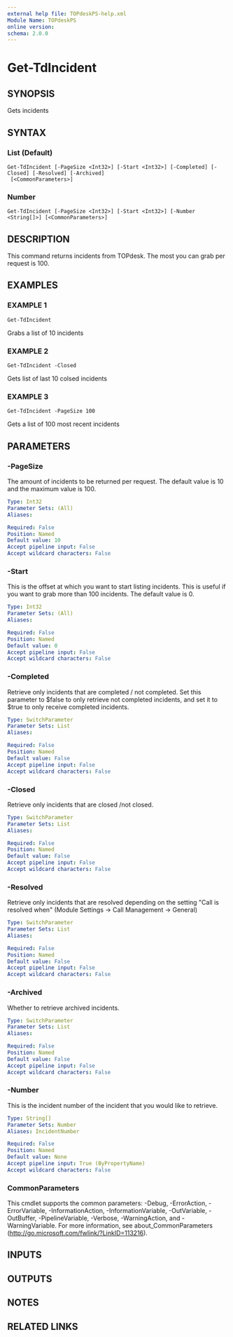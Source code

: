 ```yaml
---
external help file: TOPdeskPS-help.xml
Module Name: TOPdeskPS
online version:
schema: 2.0.0
---
```


# Get-TdIncident

## SYNOPSIS
Gets incidents

## SYNTAX

### List (Default)
```
Get-TdIncident [-PageSize <Int32>] [-Start <Int32>] [-Completed] [-Closed] [-Resolved] [-Archived]
 [<CommonParameters>]
```

### Number
```
Get-TdIncident [-PageSize <Int32>] [-Start <Int32>] [-Number <String[]>] [<CommonParameters>]
```

## DESCRIPTION
This command returns incidents from TOPdesk.
The most you can grab per request is 100.

## EXAMPLES

### EXAMPLE 1
```
Get-TdIncident
```

Grabs a list of 10 incidents

### EXAMPLE 2
```
Get-TdIncident -Closed
```

Gets list of last 10 colsed incidents

### EXAMPLE 3
```
Get-TdIncident -PageSize 100
```

Gets a list of 100 most recent incidents

## PARAMETERS

### -PageSize
The amount of incidents to be returned per request.
The default value is 10 and the maximum value is 100.

```yaml
Type: Int32
Parameter Sets: (All)
Aliases:

Required: False
Position: Named
Default value: 10
Accept pipeline input: False
Accept wildcard characters: False
```

### -Start
This is the offset at which you want to start listing incidents.
This is useful if you want to grab more than 100 incidents.
The default value is 0.

```yaml
Type: Int32
Parameter Sets: (All)
Aliases:

Required: False
Position: Named
Default value: 0
Accept pipeline input: False
Accept wildcard characters: False
```

### -Completed
Retrieve only incidents that are completed / not completed.
Set this parameter to $false to only retrieve not completed incidents, and set it to $true to only receive completed incidents.

```yaml
Type: SwitchParameter
Parameter Sets: List
Aliases:

Required: False
Position: Named
Default value: False
Accept pipeline input: False
Accept wildcard characters: False
```

### -Closed
Retrieve only incidents that are closed /not closed.

```yaml
Type: SwitchParameter
Parameter Sets: List
Aliases:

Required: False
Position: Named
Default value: False
Accept pipeline input: False
Accept wildcard characters: False
```

### -Resolved
Retrieve only incidents that are resolved depending on the setting "Call is resolved when" (Module Settings -\> Call Management -\> General)

```yaml
Type: SwitchParameter
Parameter Sets: List
Aliases:

Required: False
Position: Named
Default value: False
Accept pipeline input: False
Accept wildcard characters: False
```

### -Archived
Whether to retrieve archived incidents.

```yaml
Type: SwitchParameter
Parameter Sets: List
Aliases:

Required: False
Position: Named
Default value: False
Accept pipeline input: False
Accept wildcard characters: False
```

### -Number
This is the incident number of the incident that you would like to retrieve.

```yaml
Type: String[]
Parameter Sets: Number
Aliases: IncidentNumber

Required: False
Position: Named
Default value: None
Accept pipeline input: True (ByPropertyName)
Accept wildcard characters: False
```

### CommonParameters
This cmdlet supports the common parameters: -Debug, -ErrorAction, -ErrorVariable, -InformationAction, -InformationVariable, -OutVariable, -OutBuffer, -PipelineVariable, -Verbose, -WarningAction, and -WarningVariable.
For more information, see about_CommonParameters (http://go.microsoft.com/fwlink/?LinkID=113216).

## INPUTS

## OUTPUTS

## NOTES

## RELATED LINKS
